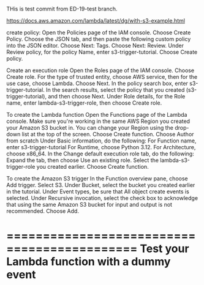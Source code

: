 THis is test commit from ED-19-test branch.


https://docs.aws.amazon.com/lambda/latest/dg/with-s3-example.html

create policy: 
    Open the Policies page of the IAM console.
    Choose Create Policy.
    Choose the JSON tab, and then paste the following custom policy into the JSON editor.
    Choose Next: Tags.
    Choose Next: Review.
    Under Review policy, for the policy Name, enter s3-trigger-tutorial.
    Choose Create policy.

Create an execution role
    Open the Roles page of the IAM console.
    Choose Create role.
    For the type of trusted entity, choose AWS service, then for the use case, choose Lambda.
    Choose Next.
    In the policy search box, enter s3-trigger-tutorial.
    In the search results, select the policy that you created (s3-trigger-tutorial), and then choose Next.
    Under Role details, for the Role name, enter lambda-s3-trigger-role, then choose Create role.

To create the Lambda function
    Open the Functions page of the Lambda console.
    Make sure you're working in the same AWS Region you created your Amazon S3 bucket in. You can change your Region using the drop-down list at the top of the screen.
    Choose Create function.
    Choose Author from scratch
    Under Basic information, do the following:
        For Function name, enter s3-trigger-tutorial
        For Runtime, choose Python 3.12.
        For Architecture, choose x86_64.
    In the Change default execution role tab, do the following:
        Expand the tab, then choose Use an existing role.
        Select the lambda-s3-trigger-role you created earlier.
    Choose Create function.

To create the Amazon S3 trigger
    In the Function overview pane, choose Add trigger.
    Select S3.
    Under Bucket, select the bucket you created earlier in the tutorial.
    Under Event types, be sure that All object create events is selected.
    Under Recursive invocation, select the check box to acknowledge that using the same Amazon S3 bucket for input and output is not recommended.
    Choose Add.

============================================
Test your Lambda function with a dummy event
============================================
